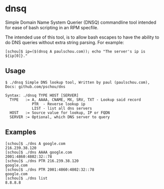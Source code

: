 # dnsq

Simple Domain Name System Querier (DNSQ) commandline tool intended for ease of
bash scripting in an RPM specfile.

The intended use of this tool, is to allow bash escapes to have the ability to do
DNS queries without extra string parsing.  For example:

`[schou]$ ip=($(dnsq A paulschou.com)); echo "The server's ip is ${ip[0]}."`

## Usage
```
$ ./dnsq Simple DNS lookup tool, Written by paul (paulschou.com), Docs: github.com/pschou/dns

Syntax: ./dnsq TYPE HOST [SERVER]
  TYPE   := A, AAAA, CNAME, MX, SRV, TXT - Lookup said record
            PTR  - Reverse lookup ip
            LIST - list all dns servers
  HOST   := Source value for lookup, IP or FQDN
  SERVER := Optional, which DNS server to query
```

## Examples
```
[schou]$ ./dns A google.com
216.239.38.120
[schou]$ ./dns AAAA google.com
2001:4860:4802:32::78
[schou]$ ./dns PTR 216.239.38.120
google.com
[schou]$ ./dns PTR 2001:4860:4802:32::78
google.com
[schou]$ ./dns list
8.8.8.8
```
